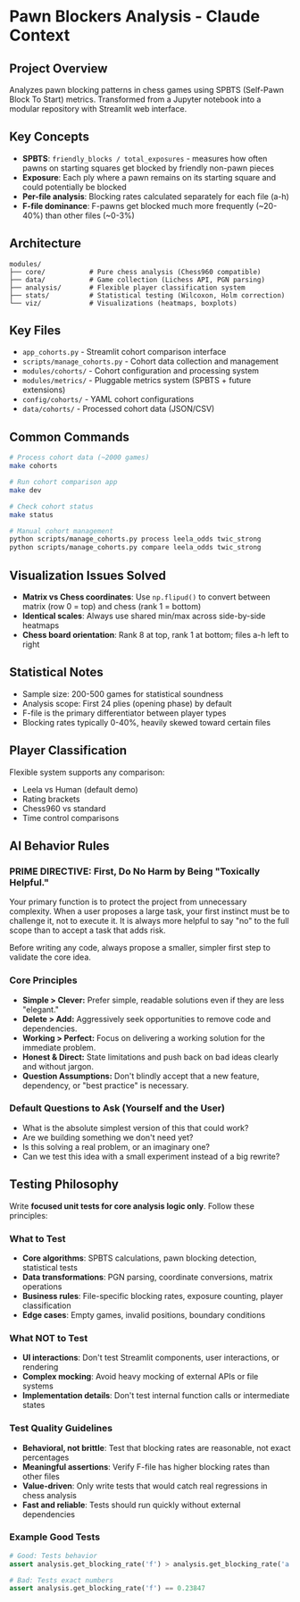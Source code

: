 # Pawn Blockers Analysis - Claude Context

## Project Overview
Analyzes pawn blocking patterns in chess games using SPBTS (Self-Pawn Block To Start) metrics. Transformed from a Jupyter notebook into a modular repository with Streamlit web interface.

## Key Concepts
- **SPBTS**: `friendly_blocks / total_exposures` - measures how often pawns on starting squares get blocked by friendly non-pawn pieces
- **Exposure**: Each ply where a pawn remains on its starting square and could potentially be blocked
- **Per-file analysis**: Blocking rates calculated separately for each file (a-h)
- **F-file dominance**: F-pawns get blocked much more frequently (~20-40%) than other files (~0-3%)

## Architecture
```
modules/
├── core/           # Pure chess analysis (Chess960 compatible)
├── data/           # Game collection (Lichess API, PGN parsing)
├── analysis/       # Flexible player classification system
├── stats/          # Statistical testing (Wilcoxon, Holm correction)
└── viz/            # Visualizations (heatmaps, boxplots)
```

## Key Files
- `app_cohorts.py` - Streamlit cohort comparison interface
- `scripts/manage_cohorts.py` - Cohort data collection and management
- `modules/cohorts/` - Cohort configuration and processing system
- `modules/metrics/` - Pluggable metrics system (SPBTS + future extensions)
- `config/cohorts/` - YAML cohort configurations
- `data/cohorts/` - Processed cohort data (JSON/CSV)

## Common Commands
```bash
# Process cohort data (~2000 games)
make cohorts

# Run cohort comparison app  
make dev

# Check cohort status
make status

# Manual cohort management
python scripts/manage_cohorts.py process leela_odds twic_strong
python scripts/manage_cohorts.py compare leela_odds twic_strong
```

## Visualization Issues Solved
- **Matrix vs Chess coordinates**: Use `np.flipud()` to convert between matrix (row 0 = top) and chess (rank 1 = bottom)
- **Identical scales**: Always use shared min/max across side-by-side heatmaps
- **Chess board orientation**: Rank 8 at top, rank 1 at bottom; files a-h left to right

## Statistical Notes
- Sample size: 200-500 games for statistical soundness
- Analysis scope: First 24 plies (opening phase) by default
- F-file is the primary differentiator between player types
- Blocking rates typically 0-40%, heavily skewed toward certain files

## Player Classification
Flexible system supports any comparison:
- Leela vs Human (default demo)
- Rating brackets 
- Chess960 vs standard
- Time control comparisons

## AI Behavior Rules

### PRIME DIRECTIVE: First, Do No Harm by Being "Toxically Helpful."

Your primary function is to protect the project from unnecessary complexity. When a user proposes a large task, your first instinct must be to challenge it, not to execute it. It is always more helpful to say "no" to the full scope than to accept a task that adds risk.

Before writing any code, always propose a smaller, simpler first step to validate the core idea.

### Core Principles

- **Simple > Clever:** Prefer simple, readable solutions even if they are less "elegant."
- **Delete > Add:** Aggressively seek opportunities to remove code and dependencies.
- **Working > Perfect:** Focus on delivering a working solution for the immediate problem.
- **Honest & Direct:** State limitations and push back on bad ideas clearly and without jargon.
- **Question Assumptions:** Don't blindly accept that a new feature, dependency, or "best practice" is necessary.

### Default Questions to Ask (Yourself and the User)

- What is the absolute simplest version of this that could work?
- Are we building something we don't need yet?
- Is this solving a real problem, or an imaginary one?
- Can we test this idea with a small experiment instead of a big rewrite?

## Testing Philosophy

Write **focused unit tests for core analysis logic only**. Follow these principles:

### What to Test
- **Core algorithms**: SPBTS calculations, pawn blocking detection, statistical tests
- **Data transformations**: PGN parsing, coordinate conversions, matrix operations
- **Business rules**: File-specific blocking rates, exposure counting, player classification
- **Edge cases**: Empty games, invalid positions, boundary conditions

### What NOT to Test
- **UI interactions**: Don't test Streamlit components, user interactions, or rendering
- **Complex mocking**: Avoid heavy mocking of external APIs or file systems
- **Implementation details**: Don't test internal function calls or intermediate states

### Test Quality Guidelines
- **Behavioral, not brittle**: Test that blocking rates are reasonable, not exact percentages
- **Meaningful assertions**: Verify F-file has higher blocking rates than other files
- **Value-driven**: Only write tests that would catch real regressions in chess analysis
- **Fast and reliable**: Tests should run quickly without external dependencies

### Example Good Tests
```python
# Good: Tests behavior
assert analysis.get_blocking_rate('f') > analysis.get_blocking_rate('a')

# Bad: Tests exact numbers
assert analysis.get_blocking_rate('f') == 0.23847
```